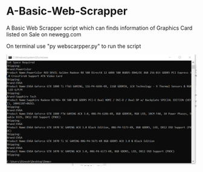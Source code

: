 # A-Basic-Web-Scrapper

A Basic Web Scrapper script  which can finds information of Graphics Card listed on Sale on newegg.com

On terminal use "py webscarpper.py" to run the script

![alt text](https://github.com/thedkm/A-Basic-Web-Scrapper/blob/master/demo.PNG?raw=true)
